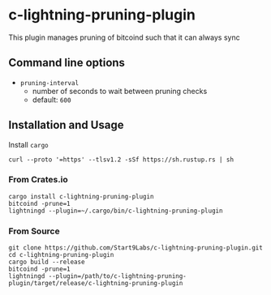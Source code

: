 c-lightning-pruning-plugin
==========================

This plugin manages pruning of bitcoind such that it can always sync

## Command line options

- `pruning-interval`
    - number of seconds to wait between pruning checks
    - default: `600`

## Installation and Usage

Install `cargo`
```
curl --proto '=https' --tlsv1.2 -sSf https://sh.rustup.rs | sh
```

### From Crates.io

```
cargo install c-lightning-pruning-plugin
bitcoind -prune=1 
lightningd --plugin=~/.cargo/bin/c-lightning-pruning-plugin
```

### From Source

```
git clone https://github.com/Start9Labs/c-lightning-pruning-plugin.git
cd c-lightning-pruning-plugin
cargo build --release
bitcoind -prune=1
lightningd --plugin=/path/to/c-lightning-pruning-plugin/target/release/c-lightning-pruning-plugin
```

